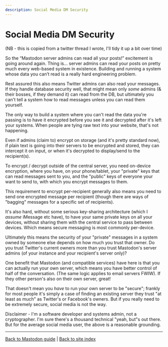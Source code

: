 ```yaml
---
description: Social Media DM Security
---
```

# Social Media DM Security

(NB - this is copied from a twitter thread I wrote, I'll tidy it up a bit over time)

So the “Mastodon server admins can read all your posts!” excitement is going around again.
Thing is… server admins can read your posts on pretty much every web-based system in existence. 
Building and running a system whose data you can’t read is a really hard engineering problem.

Rest assured this also means Twitter admins can also read your messages. 
If they handle database security well, that might mean only *some* admins (& their bosses, if they demand it) can read from the DB, but ultimately you can't tell a system how to read messages unless you can read them yourself.

The only way to build a system where you can't read the data you're passing is to have it encrypted before you see it and decrypted after it's left your systems. When people are tying raw text into your website, that's not happening.

Even if admins (claim to) encrypt on storage (and it's pretty standard now), if plain text is going into their servers to be encrypted and stored, they can intercept it on input, or when it's decrypted to display/send to the recipient(s).

To encrypt / decrypt outside of the central server, you need on-device encryption, where you have, on your phone/tablet, your "private" keys that can read messages sent to you, and the "public" keys of everyone your want to send to, with which you encrypt messages to them.

This requirement to encrypt per-recipient generally also means you need to send one encrypted message per recipient (though there are ways of "bagging" messages for a specific set of recipients).

It's also hard, without some serious key-sharing architecture (which I *assume* iMessage etc have), to have your same private keys on all your devices, without sharing them with the central service to pass between devices. Which means secure messaging is most commonly per-device.

Ultimately this means the security of your "private" messages in a system owned by someone else depends on how much you trust that owner. Do you trust Twitter's current owners more than you trust Mastodon's server admins (of your instance and your recipient's server only)?

One benefit that Mastodon (and compatible services) have here is that you can actually run your own server, which means you have better control of half of the conversation. (The same logic applies to email servers FWIW). If they other person's also on their own server, great!

That doesn't mean you *have* to run your own server to be "secure"; frankly for most people it's simply a case of finding an existing server they trust "at least as much" as Twitter's or Facebook's owners. But if you really need to be extremely secure, social media is not the way.

Disclaimer - I'm a software developer and systems admin, not a cryptographer. I'm sure there's a thousand technical "yeah, but"s out there. But for the average social media user, the above is a reasonable grounding.

---

[Back to Mastodon guide](/mastodon) |
[Back to site index](..)



